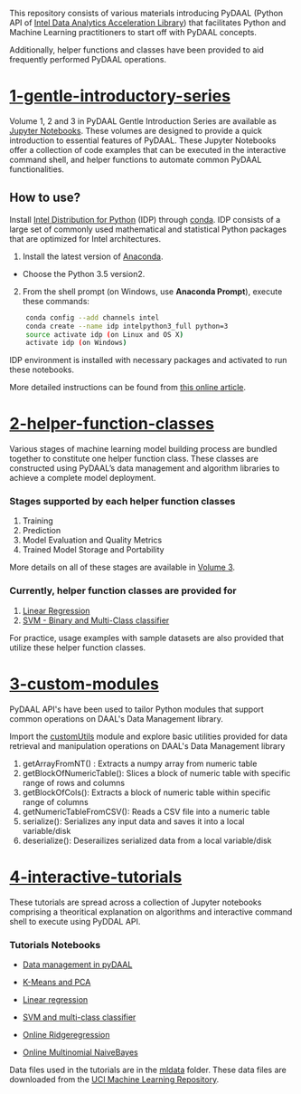 
This repository consists of various materials introducing PyDAAL (Python API of [Intel Data Analytics Acceleration Library](https://software.intel.com/en-us/intel-daal)) that facilitates Python and Machine Learning practitioners to start off with PyDAAL concepts. 

Additionally, helper functions and classes have been provided to aid frequently performed PyDAAL operations.

# [1-gentle-introductory-series](./1-gentle-introductory-series)

Volume 1, 2 and 3 in PyDAAL Gentle Introduction Series are available as [Jupyter Notebooks](http://jupyter.org/). These volumes are designed to provide a quick introduction to essential features of PyDAAL.
These Jupyter Notebooks offer a collection of code examples that can be executed in the interactive command shell, and helper functions to automate common PyDAAL functionalities.

## How to use?

Install [Intel Distribution for Python](https://software.intel.com/en-us/intel-distribution-for-python) (IDP) through [conda](https://www.continuum.io/downloads). IDP consists of a large set of commonly used mathematical and statistical Python packages that are optimized for Intel architectures. 

1. Install the latest version of [Anaconda](https://www.continuum.io/downloads).    
- Choose the Python 3.5 version2. 

2. From the shell prompt (on Windows, use **Anaconda Prompt**), execute these  commands:

```bash
    conda config --add channels intel     
    conda create --name idp intelpython3_full python=3     
    source activate idp (on Linux and OS X)      
    activate idp (on Windows)    
```
IDP environment is installed with necessary packages and activated to run these notebooks.  
  
More detailed instructions can be found from [this online article](https://software.intel.com/en-us/articles/using-intel-distribution-for-python-with-anaconda).

# [2-helper-function-classes](./2-helper-function-classes)

Various stages of machine learning model building process are bundled together to constitute one helper function class. These classes are constructed using PyDAAL’s data management and algorithm libraries to achieve a complete model deployment. 

### Stages supported by each helper function classes
1. Training
2. Prediction
3. Model Evaluation and Quality Metrics
4. Trained Model Storage and Portability

More details on all of these stages are available in [Volume 3](./1-gentle-introductory-series/volume-3-analytics-model-building-deployment.ipynb).

### Currently, helper function classes are provided for
1. [Linear Regression](./2-helper-function-classes/LinearRegression)
2. [SVM - Binary and Multi-Class classifier](./2-helper-function-classes/SVM)

For practice, usage examples with sample datasets are also provided that utilize these helper function classes.

# [3-custom-modules](./3-custom-modules)

PyDAAL API's have been used to tailor Python modules that support common operations on DAAL's Data Management library.

Import the [customUtils](./3-custom-modules/customUtils) module and explore basic utilities provided for data retrieval and manipulation operations on DAAL's Data Management library

1. getArrayFromNT() : Extracts a numpy array from numeric table
2. getBlockOfNumericTable(): Slices a block of numeric table with specific range of rows and columns
3. getBlockOfCols(): Extracts a block of numeric table within specific range of columns
4. getNumericTableFromCSV(): Reads a CSV file into a numeric table
5. serialize(): Serializes any input data and saves it into a local variable/disk
6. deserialize(): Deserailizes serialized data from a local variable/disk

# [4-interactive-tutorials](./4-interactive-tutorials)

These tutorials are spread across a collection of Jupyter notebooks comprising a theoritical explanation on algorithms and interactive command shell to execute using PyDDAL API.  

### Tutorials Notebooks

* [Data management in pyDAAL](./4-interactive-tutorials/NumericTables_example.ipynb)

* [K-Means and PCA](./4-interactive-tutorials/kmeans_example.ipynb)

* [Linear regression](./4-interactive-tutorials/LR_example.ipynb)

* [SVM and multi-class classifier](./4-interactive-tutorials/SVM_example.ipynb)

* [Online Ridgeregression](./4-interactive-tutorials/Regression_online_example.ipynb)

* [Online Multinomial NaiveBayes](./4-interactive-tutorials/NaiveBayes_online_example.ipynb)

Data files used in the tutorials are in the [mldata](4-interactive-tutorials/) folder. 
These data files are downloaded from the [UCI Machine Learning Repository](https://archive.ics.uci.edu/ml/datasets).



